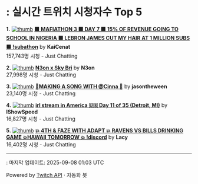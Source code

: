 # : 실시간 트위치 시청자수 Top 5

**1.** [![thumb](https://static-cdn.jtvnw.net/previews-ttv/live_user_kaicenat-320x180.jpg)](https://twitch.tv/KaiCenat)
**[🟩 MAFIATHON 3 🟩 DAY 7 🟩 15% OF REVENUE GOING TO SCHOOL IN NIGERIA 🟩 LEBRON JAMES CUT MY HAIR AT 1 MILLION SUBS 🟩 !subathon](https://twitch.tv/KaiCenat)** by **KaiCenat**<br>157,743명 시청  - Just Chatting

**2.** [![thumb](https://static-cdn.jtvnw.net/previews-ttv/live_user_n3on-320x180.jpg)](https://twitch.tv/N3on)
**[N3on x Sky Bri](https://twitch.tv/N3on)** by **N3on**<br>27,998명 시청  - Just Chatting

**3.** [![thumb](https://static-cdn.jtvnw.net/previews-ttv/live_user_jasontheween-320x180.jpg)](https://twitch.tv/jasontheween)
**[🔴MAKING A SONG WITH @Cinna 🔴](https://twitch.tv/jasontheween)** by **jasontheween**<br>23,140명 시청  - Just Chatting

**4.** [![thumb](https://static-cdn.jtvnw.net/previews-ttv/live_user_ishowspeed-320x180.jpg)](https://twitch.tv/IShowSpeed)
**[irl stream in America 🇺🇸 Day 11 of 35 (Detroit, MI)](https://twitch.tv/IShowSpeed)** by **IShowSpeed**<br>16,827명 시청  - Just Chatting

**5.** [![thumb](https://static-cdn.jtvnw.net/previews-ttv/live_user_lacy-320x180.jpg)](https://twitch.tv/Lacy)
**[💥 4TH & FAZE WITH ADAPT 💥 RAVENS VS BILLS DRINKING GAME 💥HAWAII TOMORROW 💥 !discord](https://twitch.tv/Lacy)** by **Lacy**<br>16,402명 시청  - Just Chatting


---
: 마지막 업데이트: 2025-09-08 01:03 UTC

Powered by [Twitch API](https://dev.twitch.tv/docs/api/reference) · 자동화 봇